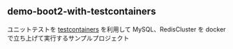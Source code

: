 demo-boot2-with-testcontainers
-----

ユニットテストを [testcontainers](https://www.testcontainers.org/) を利用して MySQL、RedisCluster を docker で立ち上げて実行するサンプルプロジェクト
